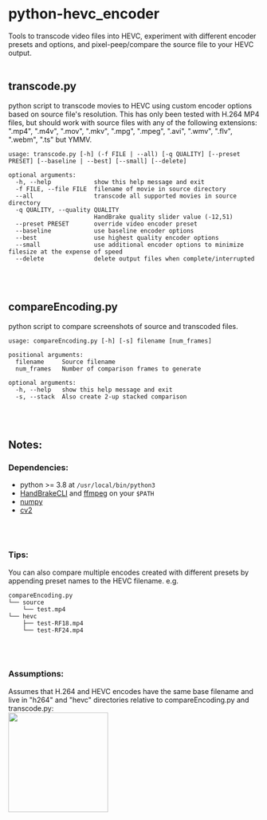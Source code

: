 # python-hevc_encoder

Tools to transcode video files into HEVC, experiment with different encoder presets and options, and pixel-peep/compare the source file to your HEVC output.
<br>
<br>
## transcode.py
python script to transcode movies to HEVC using custom encoder options based on source file's resolution. This has only been tested with H.264 MP4 files, but should work with source files with any of the following extensions: ".mp4", ".m4v", ".mov", ".mkv", ".mpg", ".mpeg", ".avi", ".wmv", ".flv", ".webm", ".ts" but YMMV.

```
usage: transcode.py [-h] (-f FILE | --all) [-q QUALITY] [--preset PRESET] [--baseline | --best] [--small] [--delete]

optional arguments:
  -h, --help            show this help message and exit
  -f FILE, --file FILE  filename of movie in source directory
  --all                 transcode all supported movies in source directory
  -q QUALITY, --quality QUALITY
                        HandBrake quality slider value (-12,51)
  --preset PRESET       override video encoder preset
  --baseline            use baseline encoder options
  --best                use highest quality encoder options
  --small               use additional encoder options to minimize filesize at the expense of speed
  --delete              delete output files when complete/interrupted
```

<br>
<br>

## compareEncoding.py
python script to compare screenshots of source and transcoded files.

```
usage: compareEncoding.py [-h] [-s] filename [num_frames]

positional arguments:
  filename     Source filename
  num_frames   Number of comparison frames to generate

optional arguments:
  -h, --help   show this help message and exit
  -s, --stack  Also create 2-up stacked comparison
```

<br>
<br>

## Notes:

### Dependencies:
* python >= 3.8 at `/usr/local/bin/python3`
* [HandBrakeCLI](https://handbrake.fr/downloads2.php) and [ffmpeg](https://www.ffmpeg.org/download.html) on your `$PATH`
* [numpy](https://pypi.org/project/numpy/)
* [cv2](https://pypi.org/project/opencv-python/)

<br>
<br>

### Tips:
You can also compare multiple encodes created with different presets by appending preset names to the HEVC filename.
e.g.
```
compareEncoding.py
└── source 
    └── test.mp4
└── hevc
    ├── test-RF18.mp4
    └── test-RF24.mp4
```

<br>
<br>

### Assumptions:
Assumes that H.264 and HEVC encodes have the same base filename and live in "h264" and "hevc" directories relative to compareEncoding.py and transcode.py:<br>
<img src="https://i.imgur.com/1hZwNnV.png" width="200"/>
